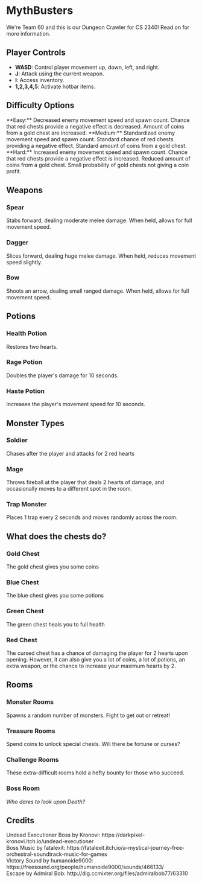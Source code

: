 # MythBusters
We're Team 60 and this is our Dungeon Crawler for CS 2340! Read on for more information.

<h2> Player Controls </h2>

- **WASD**: Control player movement up, down, left, and right.
- **J**: Attack using the current weapon.
- **I**: Access inventory.
- **1,2,3,4,5**: Activate hotbar items.

<h2> Difficulty Options </h2>
**Easy:** Decreased enemy movement speed and spawn count. Chance that red chests provide a negative effect is decreased. Amount of coins from a gold chest are increased. 
**Medium:** Standardized enemy movement speed and spawn count. Standard chance of red chests providing a negative effect. Standard amount of coins from a gold chest.
**Hard:** Increased enemy movement speed and spawn count. Chance that red chests provide a negative effect is increased. Reduced amount of coins from a gold chest. Small probability of gold chests not giving a coin profit.

<h2> Weapons </h2>
<h3> Spear </h3>
Stabs forward, dealing moderate melee damage. When held, allows for full movement speed.
<h3> Dagger </h3>
Slices forward, dealing huge melee damage. When held, reduces movement speed slightly.
<h3> Bow </h3>
Shoots an arrow, dealing small ranged damage. When held, allows for full movement speed. 

<h2> Potions </h2>
<h3> Health Potion </h3>
Restores two hearts.
<h3> Rage Potion </h3>
Doubles the player's damage for 10 seconds.
<h3> Haste Potion </h3>
Increases the player's movement speed for 10 seconds.

<h2> Monster Types </h2>
<h3> Soldier </h3>
Chases after the player and attacks for 2 red hearts
<h3> Mage </h3>
Throws fireball at the player that deals 2 hearts of damage, and occasionally moves to a different spot in the room.
<h3> Trap Monster </h3>
Places 1 trap every 2 seconds and moves randomly across the room.

<h2> What does the chests do? </h2>
<h3> Gold Chest </h3>
The gold chest gives you some coins
<h3> Blue Chest </h3>
The blue chest gives you some potions
<h3> Green Chest </h3>
The green chest heals you to full health
<h3> Red Chest </h3>
The cursed chest has a chance of damaging the player for 2 hearts upon opening. However, it can also give you a lot of coins, a lot of potions, an extra weapon, or the chance to increase your maximum hearts by 2.

<h2> Rooms </h2>
<h3> Monster Rooms </h3>
Spawns a random number of monsters. Fight to get out or retreat!
<h3> Treasure Rooms </h3>
Spend coins to unlock special chests. Will there be fortune or curses?
<h3> Challenge Rooms </h3>
These extra-difficult rooms hold a hefty bounty for those who succeed.
<h3> Boss Room </h3>

*Who dares to look upon Death?*

<h2> Credits </h2>
Undead Executioner Boss by Kronovi: https://darkpixel-kronovi.itch.io/undead-executioner
<br>
Boss Music by fatalexit: https://fatalexit.itch.io/a-mystical-journey-free-orchestral-soundtrack-music-for-games
<br>
Victory Sound by humanoide9000: https://freesound.org/people/humanoide9000/sounds/466133/
<br>
Escape by Admiral Bob: http://dig.ccmixter.org/files/admiralbob77/63310
